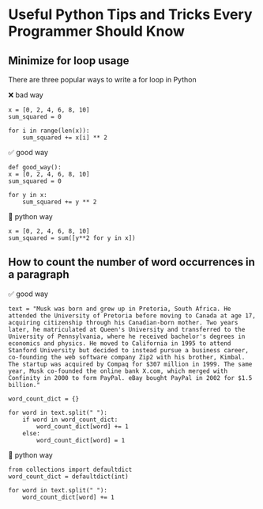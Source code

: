 # Useful Python Tips and Tricks Every Programmer Should Know
## **Minimize for loop usage**

There are three popular ways to write a for loop in Python

❌ bad way

    x = [0, 2, 4, 6, 8, 10]
    sum_squared = 0

    for i in range(len(x)):
        sum_squared += x[i] ** 2

✅ good way

    def good_way():
    x = [0, 2, 4, 6, 8, 10]
    sum_squared = 0

    for y in x:
        sum_squared += y ** 2

🐍 python way

    x = [0, 2, 4, 6, 8, 10]
    sum_squared = sum([y**2 for y in x])

## **How to count the number of word occurrences in a paragraph**

✅ good way

    text = "Musk was born and grew up in Pretoria, South Africa. He attended the University of Pretoria before moving to Canada at age 17, acquiring citizenship through his Canadian-born mother. Two years later, he matriculated at Queen's University and transferred to the University of Pennsylvania, where he received bachelor's degrees in economics and physics. He moved to California in 1995 to attend Stanford University but decided to instead pursue a business career, co-founding the web software company Zip2 with his brother, Kimbal. The startup was acquired by Compaq for $307 million in 1999. The same year, Musk co-founded the online bank X.com, which merged with Confinity in 2000 to form PayPal. eBay bought PayPal in 2002 for $1.5 billion."

    word_count_dict = {}

    for word in text.split(" "):
        if word in word_count_dict:
            word_count_dict[word] += 1
        else:
            word_count_dict[word] = 1

🐍 python way

    from collections import defaultdict
    word_count_dict = defaultdict(int)

    for word in text.split(" "):
        word_count_dict[word] += 1




